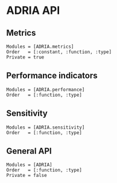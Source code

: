 # ADRIA API

## Metrics

```@autodocs
Modules = [ADRIA.metrics]
Order   = [:constant, :function, :type]
Private = true
```

## Performance indicators

```@autodocs
Modules = [ADRIA.performance]
Order   = [:function, :type]
```

## Sensitivity

```@autodocs
Modules = [ADRIA.sensitivity]
Order   = [:function, :type]
```

## General API

```@autodocs
Modules = [ADRIA]
Order   = [:function, :type]
Private = false
```
